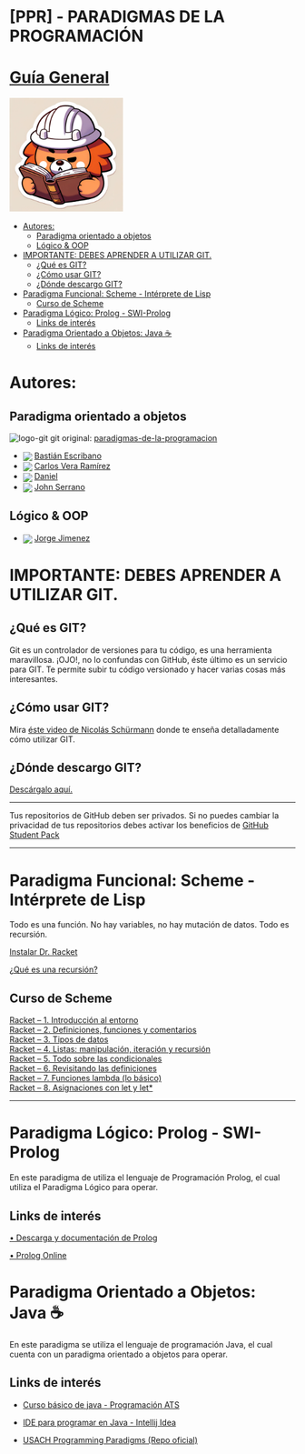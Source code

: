 # [PPR] - PARADIGMAS DE LA PROGRAMACIÓN 
# [Guía General](./Guía%20general.md)
<a href="./Guía%20general.md">
    <img width="200" src="https://github.com/open-source-usach/artwork-usachin/blob/main/IA/IA_48.png"/>
</a>

- [Autores:](#autores)
  - [Paradigma orientado a objetos](#paradigma-orientado-a-objetos)
  - [Lógico \& OOP](#lógico--oop)
- [IMPORTANTE: DEBES APRENDER A UTILIZAR GIT.](#importante-debes-aprender-a-utilizar-git)
  - [¿Qué es GIT?](#qué-es-git)
  - [¿Cómo usar GIT?](#cómo-usar-git)
  - [¿Dónde descargo GIT?](#dónde-descargo-git)
- [Paradigma Funcional: Scheme - Intérprete de Lisp](#paradigma-funcional-scheme---intérprete-de-lisp)
  - [Curso de Scheme](#curso-de-scheme)
- [Paradigma Lógico: Prolog - SWI-Prolog](#paradigma-lógico-prolog---swi-prolog)
  - [Links de interés](#links-de-interés)
- [Paradigma Orientado a Objetos: Java ☕](#paradigma-orientado-a-objetos-java-)
  - [Links de interés](#links-de-interés-1)


# Autores:
## Paradigma orientado a objetos

![logo-git](./../sources/git.svg) git original: [paradigmas-de-la-programacion](https://github.com/vastien/paradigmas-de-la-programacion)
-  <img width="32" align="center" src="https://avatars.githubusercontent.com/u/67527996?v=4"></img> [Bastián Escribano](https://github.com/vastien)
-  <img width="32" align="center" src="https://avatars.githubusercontent.com/u/83312809?v=4"></img> [Carlos Vera Ramírez](https://github.com/Cveramz)
-  <img width="32" align="center" src="https://avatars.githubusercontent.com/u/74688364?v=4"></img> [Daniel](https://github.com/Danaxar)
-  <img width="32" align="center" src="https://avatars.githubusercontent.com/u/91446330?v=4"></img> [John Serrano](https://github.com/PodssilDev)

## Lógico & OOP
-  <img width="32" align="center" src="https://avatars.githubusercontent.com/u/96759895?v=4"></img> [Jorge Jimenez](https://github.com/shinkest)

# IMPORTANTE: DEBES APRENDER A UTILIZAR GIT.

## ¿Qué es GIT?                   
Git es un controlador de versiones para tu código, es una herramienta maravillosa. 
¡OJO!, no lo confundas con GitHub, éste último es un servicio para GIT. Te permite subir tu código versionado y hacer varias cosas más interesantes.       

## ¿Cómo usar GIT?               
Mira [éste video de Nicolás Schürmann](https://www.youtube.com/watch?v=VdGzPZ31ts8) donde te enseña detalladamente cómo utilizar GIT.

## ¿Dónde descargo GIT?                        
[Descárgalo aquí.](https://git-scm.com/downloads)                               

________________________________________________________________________________________________________________
             
              
Tus repositorios de GitHub deben ser privados. Si no puedes cambiar la privacidad de tus repositorios debes activar los beneficios de [GitHub Student Pack](https://education.github.com/pack)

________________________________________________________________________________________________________________


# Paradigma Funcional: Scheme - Intérprete de Lisp

Todo es una función. No hay variables, no hay mutación de datos. Todo es recursión.

[Instalar Dr. Racket](https://download.racket-lang.org/)

[¿Qué es una recursión?](https://www.youtube.com/watch?v=yX5kR63Dpdw)

## Curso de Scheme
                                          
[Racket – 1. Introducción al entorno](https://www.youtube.com/watch?v=NwZPlLTK-UQ)                                   
[Racket – 2. Definiciones, funciones y comentarios](https://www.youtube.com/watch?v=rs9HGt-sM04)                            
[Racket – 3. Tipos de datos](https://www.youtube.com/watch?v=t0pislja1-0)                                                        
[Racket – 4. Listas: manipulación, iteración y recursión](https://www.youtube.com/watch?v=H3ExAU7QKt4)                                   
[Racket – 5. Todo sobre las condicionales](https://www.youtube.com/watch?v=tfP8FFugfXM)                                          
[Racket – 6. Revisitando las definiciones](https://www.youtube.com/watch?v=lVUQRbWTz5o&)                                   
[Racket – 7. Funciones lambda (lo básico)](https://www.youtube.com/watch?v=LJ5Km0p2kwY)                                   
[Racket – 8. Asignaciones con let y let*](https://www.youtube.com/watch?v=gTiacw5m91U)                            
________________________________________________________________________________________________________________


# Paradigma Lógico: Prolog - SWI-Prolog
En este paradigma de utiliza el lenguaje de Programación Prolog, el cual utiliza el Paradigma Lógico para operar.

## Links de interés

[• Descarga y documentación de Prolog](https://www.swi-prolog.org/)

[• Prolog Online](https://swish.swi-prolog.org/)

# Paradigma Orientado a Objetos: Java ☕
En este paradigma se utiliza el lenguaje de programación Java, el cual cuenta con un paradigma orientado a objetos para operar. 

## Links de interés
- [Curso básico de java - Programación ATS](https://youtube.com/playlist?list=PLWtYZ2ejMVJkjOuTCzIk61j7XKfpIR74K)

- [IDE para programar en Java - Intellij Idea](https://www.jetbrains.com/es-es/idea/download/)

- [USACH Programming Paradigms (Repo oficial)](https://github.com/USACH-GM-Programming-Paradigms)